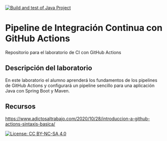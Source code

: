 
[![Build and test of Java Project](https://github.com/ETSISI-EMS/ems2024-lab-1-3-ci-github-actions-johannesRobayna/actions/workflows/main.yml/badge.svg)](https://github.com/ETSISI-EMS/ems2024-lab-1-3-ci-github-actions-johannesRobayna/actions/workflows/main.yml)

# Pipeline de Integración Continua con GitHub Actions

Repositorio para el laboratorio de CI con GitHub Actions

## Descripción del laboratorio

En este laboratorio el alumno aprenderá los fundamentos de los pipelines de GitHub Actions y configurará un pipeline
sencillo para una aplicación Java con Spring Boot y Maven. 

## Recursos
https://www.adictosaltrabajo.com/2020/10/28/introduccion-a-github-actions-sintaxis-basica/

[![License: CC BY-NC-SA 4.0](https://img.shields.io/badge/License-CC_BY--NC--SA_4.0-lightgrey.svg)](https://creativecommons.org/licenses/by-nc-sa/4.0/)
